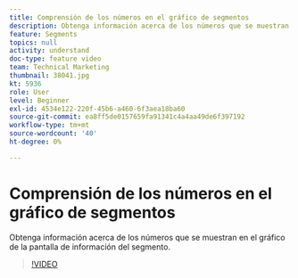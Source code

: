 ```yaml
---
title: Comprensión de los números en el gráfico de segmentos
description: Obtenga información acerca de los números que se muestran en el gráfico de la pantalla de información del segmento.
feature: Segments
topics: null
activity: understand
doc-type: feature video
team: Technical Marketing
thumbnail: 38041.jpg
kt: 5936
role: User
level: Beginner
exl-id: 4534e122-220f-45b6-a460-6f3aea18ba60
source-git-commit: ea8ff5de0157659fa91341c4a4aa49de6f397192
workflow-type: tm+mt
source-wordcount: '40'
ht-degree: 0%

---
```


# Comprensión de los números en el gráfico de segmentos

Obtenga información acerca de los números que se muestran en el gráfico de la pantalla de información del segmento.

>[!VIDEO](https://video.tv.adobe.com/v/326853/?quality=12&learn=on&captions=spa)
